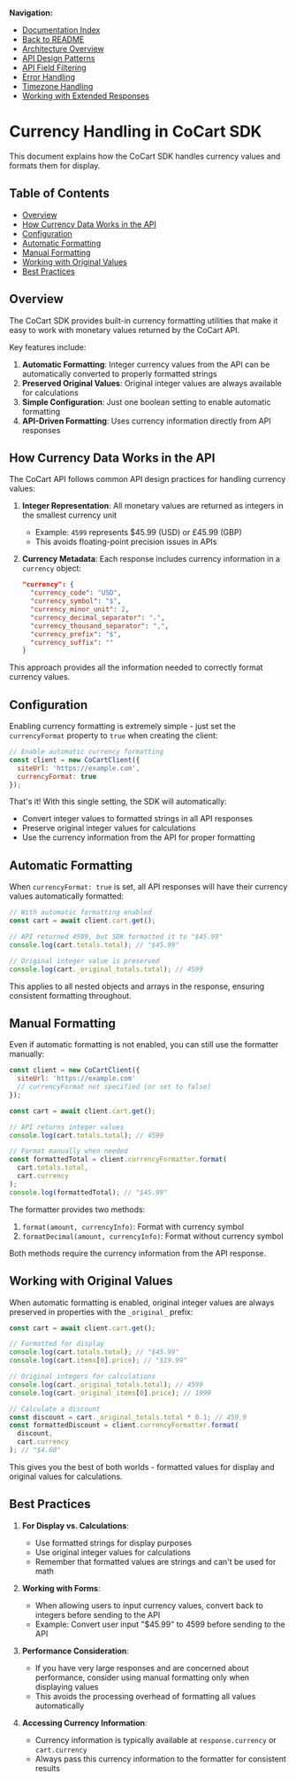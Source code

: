 **Navigation:**
- [Documentation Index](./README.md)
- [Back to README](../README.md)
- [Architecture Overview](./architecture.md)
- [API Design Patterns](./api-design-patterns.md)
- [API Field Filtering](./api-field-filtering.md)
- [Error Handling](./error-handling.md)
- [Timezone Handling](./timezone-handling.md)
- [Working with Extended Responses](./working-with-extended-responses.md)

# Currency Handling in CoCart SDK

This document explains how the CoCart SDK handles currency values and formats them for display.

## Table of Contents

- [Overview](#overview)
- [How Currency Data Works in the API](#how-currency-data-works-in-the-api)
- [Configuration](#configuration)
- [Automatic Formatting](#automatic-formatting)
- [Manual Formatting](#manual-formatting)
- [Working with Original Values](#working-with-original-values)
- [Best Practices](#best-practices)

## Overview

The CoCart SDK provides built-in currency formatting utilities that make it easy to work with monetary values returned by the CoCart API.

Key features include:

1. **Automatic Formatting**: Integer currency values from the API can be automatically converted to properly formatted strings
2. **Preserved Original Values**: Original integer values are always available for calculations
3. **Simple Configuration**: Just one boolean setting to enable automatic formatting
4. **API-Driven Formatting**: Uses currency information directly from API responses

## How Currency Data Works in the API

The CoCart API follows common API design practices for handling currency values:

1. **Integer Representation**: All monetary values are returned as integers in the smallest currency unit
   - Example: `4599` represents $45.99 (USD) or £45.99 (GBP)
   - This avoids floating-point precision issues in APIs

2. **Currency Metadata**: Each response includes currency information in a `currency` object:
   ```json
   "currency": {
     "currency_code": "USD",
     "currency_symbol": "$",
     "currency_minor_unit": 2,
     "currency_decimal_separator": ".",
     "currency_thousand_separator": ",",
     "currency_prefix": "$",
     "currency_suffix": ""
   }
   ```

This approach provides all the information needed to correctly format currency values.

## Configuration

Enabling currency formatting is extremely simple - just set the `currencyFormat` property to `true` when creating the client:

```javascript
// Enable automatic currency formatting
const client = new CoCartClient({
  siteUrl: 'https://example.com',
  currencyFormat: true
});
```

That's it! With this single setting, the SDK will automatically:
- Convert integer values to formatted strings in all API responses
- Preserve original integer values for calculations
- Use the currency information from the API for proper formatting

## Automatic Formatting

When `currencyFormat: true` is set, all API responses will have their currency values automatically formatted:

```javascript
// With automatic formatting enabled
const cart = await client.cart.get();

// API returned 4599, but SDK formatted it to "$45.99"
console.log(cart.totals.total); // "$45.99"

// Original integer value is preserved
console.log(cart._original_totals.total); // 4599
```

This applies to all nested objects and arrays in the response, ensuring consistent formatting throughout.

## Manual Formatting

Even if automatic formatting is not enabled, you can still use the formatter manually:

```javascript
const client = new CoCartClient({
  siteUrl: 'https://example.com'
  // currencyFormat not specified (or set to false)
});

const cart = await client.cart.get();

// API returns integer values
console.log(cart.totals.total); // 4599

// Format manually when needed
const formattedTotal = client.currencyFormatter.format(
  cart.totals.total, 
  cart.currency
);
console.log(formattedTotal); // "$45.99"
```

The formatter provides two methods:

1. `format(amount, currencyInfo)`: Format with currency symbol
2. `formatDecimal(amount, currencyInfo)`: Format without currency symbol

Both methods require the currency information from the API response.

## Working with Original Values

When automatic formatting is enabled, original integer values are always preserved in properties with the `_original_` prefix:

```javascript
const cart = await client.cart.get();

// Formatted for display
console.log(cart.totals.total); // "$45.99"
console.log(cart.items[0].price); // "$19.99"

// Original integers for calculations
console.log(cart._original_totals.total); // 4599
console.log(cart._original_items[0].price); // 1999

// Calculate a discount
const discount = cart._original_totals.total * 0.1; // 459.9
const formattedDiscount = client.currencyFormatter.format(
  discount, 
  cart.currency
); // "$4.60"
```

This gives you the best of both worlds - formatted values for display and original values for calculations.

## Best Practices

1. **For Display vs. Calculations**:
   - Use formatted strings for display purposes
   - Use original integer values for calculations
   - Remember that formatted values are strings and can't be used for math

2. **Working with Forms**:
   - When allowing users to input currency values, convert back to integers before sending to the API
   - Example: Convert user input "$45.99" to 4599 before sending to the API

3. **Performance Consideration**:
   - If you have very large responses and are concerned about performance, consider using manual formatting only when displaying values
   - This avoids the processing overhead of formatting all values automatically

4. **Accessing Currency Information**:
   - Currency information is typically available at `response.currency` or `cart.currency`
   - Always pass this currency information to the formatter for consistent results 